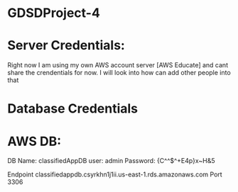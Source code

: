 # GDSDProject-4

Server Credentials:
=====================================
Right now I am using my own AWS account server [AWS Educate] and cant share the crendentials for now.
I will look into how can add other people into that





Database Credentials
=====================================

AWS DB:
==============================
DB Name: classifiedAppDB
user: admin
Password: {C^^$^+E4p}x~H&5

Endpoint
classifiedappdb.csyrkhn1j1ii.us-east-1.rds.amazonaws.com
Port
3306